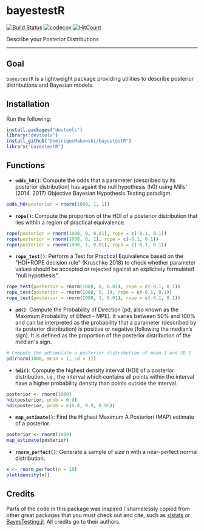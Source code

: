 # bayestestR

[![Build Status](https://travis-ci.org/DominiqueMakowski/bayestestR.svg?branch=master)](https://travis-ci.org/DominiqueMakowski/bayestestR)
[![codecov](https://codecov.io/gh/DominiqueMakowski/bayestestR/branch/master/graph/badge.svg)](https://codecov.io/gh/DominiqueMakowski/bayestestR)
[![HitCount](http://hits.dwyl.io/DominiqueMakowski/bayestestR.svg)](http://hits.dwyl.io/DominiqueMakowski/bayestestR)

Describe your Posterior Distributions


---


## Goal

`bayestestR` is a lightweight package providing utilities to describe posterior distributions and Bayesian models.


## Installation


Run the following:

```R
install.packages("devtools")
library("devtools")
install_github("DominiqueMakowski/bayestestR")
library("bayestestR")
```


## Functions


- **`odds_h0()`**: Compute the odds that a parameter (described by its posterior distribution) has againt the null hypothesis (h0) using Mills' (2014, 2017) Objective Bayesian Hypothesis Testing paradigm.

```R
odds_h0(posterior = rnorm(1000, 1, 1))
```

- **`rope()`**: Compute the proportion of the HDI of a posterior distribution that lies within a region of practical equivalence.

```R
rope(posterior = rnorm(1000, 0, 0.01), rope = c(-0.1, 0.1))
rope(posterior = rnorm(1000, 0, 1), rope = c(-0.1, 0.1))
rope(posterior = rnorm(1000, 1, 0.01), rope = c(-0.1, 0.1))
```


- **`rope_test()`**: Perform a Test for Practical Equivalence based on the "HDI+ROPE decision rule" (Kruschke 2018) to check whether parameter values should be accepted or rejected against an explicitely formulated "null hypothesis".

```R
rope_test(posterior = rnorm(1000, 0, 0.01), rope = c(-0.1, 0.1))
rope_test(posterior = rnorm(1000, 0, 1), rope = c(-0.1, 0.1))
rope_test(posterior = rnorm(1000, 1, 0.01), rope = c(-0.1, 0.1))
```


- **`pd()`**: Compute the Probability of Direction (pd, also known as the Maximum Probability of Effect - MPE). It varies between 50\% and 100\% and can be interpreted as the probability that a parameter (described by its posterior distribution) is positive or negative (following  the median’s sign). It is defined as the proportion of the posterior distribution of the median's sign.

```R
# Compute the pdSimulate a posterior distribution of mean 1 and SD 1
pd(rnorm(1000, mean = 1, sd = 1))
```

- **`hdi()`**: Compute the highest density interval (HDI) of a posterior distribution, i.e., the interval which contains all points within the interval have a higher probability density than points outside the interval.

```R
posterior <- rnorm(1000)
hdi(posterior, prob = 0.9)
hdi(posterior, prob = c(0.8, 0.9, 0.95))
```

- **`map_estimate()`**: Find the Highest Maximum A Posteriori (MAP) estimate of a posterior.

```R
posterior <- rnorm(1000)
map_estimate(posterior)
```


- **`rnorm_perfect()`**: Generate a sample of size n with a near-perfect normal distribution.

```R
x <- rnorm_perfect(n = 10)
plot(density(x))
```

## Credits

Parts of the code in this package was inspired / shamelessly copied from other great packages that you must check out and cite, such as [sjstats](https://github.com/strengejacke/sjstats) or [BayesTesting.jl](https://github.com/tszanalytics/BayesTesting.jl). All credits go to their authors.